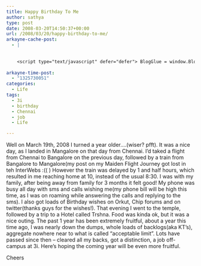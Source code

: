 ```yaml
---
title: Happy Birthday To Me
author: sathya
type: post
date: 2008-03-20T14:50:37+00:00
url: /2008/03/20/happy-birthday-to-me/
arkayne-cache-post:
  - |
    
    
    <script type="text/javascript" defer="defer"> BlogGlue = window.BlogGlue || window.Arkayne || {}; BlogGlue.baseurl = 'http://www.blogglue.com'; BlogGlue.go = function(e, a, cid, gid) { var id = a.getAttribute('id'); var orig = a.getAttribute('href'); var target = a.getAttribute('target'); var redir = [BlogGlue.baseurl, 'link', cid, gid, ''].join('/'); redir += '?ts=' + Math.random(); redir += '&amp;url=' + escape(a.href); a.setAttribute('href', redir); setTimeout('BlogGlue.restore("' + id + '", "' + orig + '")', 0); return true; }; BlogGlue.restore = function(id, orig) { var a = document.getElementById(id); if (a) a.setAttribute('href', orig); }; </script> <div class="blogglue_plugin" style="display:block;margin:5px 0px 20px 0px;"> <h3 class="blogglue-header blogglue-inner"> More From sathyabhat </h3> <ul class="blogglue-links blogglue-inner"> <li id="blogglue-inner-1"><a href="http://sathyabh.at/2008/05/07/im-on-foldinghome/?utm_source=BlogGlue_network&amp;utm_medium=BlogGlue_Plugin" id="blogglue-2962787" target="_parent" onclick="return BlogGlue.go(event, this, 2955817, 2962787);" title="I&#39;m on Folding@Home » My World">I&#39;m on Folding@Home » My World</a></li> <li id="blogglue-inner-2"><a href="http://sathyabh.at/2008/05/19/i-wanna-blow-up-my-school/?utm_source=BlogGlue_network&amp;utm_medium=BlogGlue_Plugin" id="blogglue-2967098" target="_parent" onclick="return BlogGlue.go(event, this, 2955817, 2967098);" title="I Wanna Blow up My School! » My World">I Wanna Blow up My School! » My World</a></li> <li id="blogglue-inner-3"><a href="http://sathyabh.at/2008/03/02/my-new-baby/?utm_source=BlogGlue_network&amp;utm_medium=BlogGlue_Plugin" id="blogglue-2959680" target="_parent" onclick="return BlogGlue.go(event, this, 2955817, 2959680);" title="My new baby » My World">My new baby » My World</a></li> </ul> <div class="blogglue-footer" style="margin:10px 0px;display:block !important"> <a href="http://www.blogglue.com/12928-ab7e24be6f12e678fc1a468df18f3f3f/?utm_source=BlogGlue%20Plugin&amp;utm_medium=Recommend&amp;utm_campaign=Plugin&amp;coupon=SATHYABHAT&amp;blogglue_page=2955817" target="_blank" style="text-decoration:none !important;"> <img src="http://www.gravatar.com/avatar.php?default=%2F%2Fs3.amazonaws.com%2Farkayne-media%2Fimg%2Fprofile%2Fdefault_sm.png&amp;size=24&amp;gravatar_id=1375f202e61682cc4963295f4b0430dc" width="24" height="24" border="0" alt="Blog Margeting Related Posts Plugin For sathyabhat" style="display:inline;margin: 0 5px 0 10px; border:1px solid #AAA; width: 24px !important; height: 24px; !important;"/><span style="position:relative;top:-8px;font-family:'Trebuchet MS'; font-size: 0.8em;">Ask <strong>sathyabhat</strong> To Recommend Your Posts</span> </a> <img class="blogglue-hit" style="border:none;left:-9999px;position:absolute;" src="http://www.blogglue.com/widget/hit/2955817.GIF" border="0" alt="Blog Marketing Related Posts Plugin Counter" /> </div> </div>
    
arkayne-time-post:
  - "1325730051"
categories:
  - Life
tags:
  - 3i
  - birthday
  - Chennai
  - job
  - Life

---
```

Well on March 19th, 2008 I turned a year older&#8230;.(wiser? pfft). It was a nice day, as I landed in Mangalore on that day from Chennai. I&#8217;d taked a flight from Chennai to Bangalore on the previous day, followed by a train from Bangalore to Mangalore(my post on my Maiden Flight Journey got lost in teh InterWebs :(( ) However the train was delayed by 1 and half hours, which resulted in me reaching home at 10, instead of the usual 8:30. I was with my family, after being away from family for 3 months it felt good! My phone was busy all day with sms and calls wishing me(my phone bill will be high this time, as I was on roaming while answering the calls and replying to the sms). I also got loads of Birthday wishes on Orkut, Chip forums and on twitter(thanks guys for the wishes!). That evening I went to the temple, followed by a trip to a Hotel called Trshna. Food was kinda ok, but it was a nice outing. The past 1 year has been extremely fruitful, about a year this time ago, I was nearly down the dumps, whole loads of backlogs(aka KT&#8217;s), aggregate nowhere near to what is called &#8220;acceptable limit&#8221;. Lots have passed since then &#8211; cleared all my backs, got a distinction, a job off-campus at 3i. Here&#8217;s hoping the coming year will be even more fruitful.

Cheers